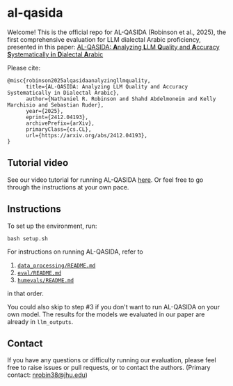 # al-qasida

Welcome! This is the official repo for AL-QASIDA (Robinson et al., 2025), 
the first comprehensive evaluation for LLM dialectal Arabic proficiency, presented in 
this paper: 
[AL-QASIDA: **A**nalyzing **L**LM **Q**uality and **A**ccuracy **S**ystematically **i**n **D**ialectal **A**rabic](https://arxiv.org/abs/2412.04193)

Please cite:

```
@misc{robinson2025alqasidaanalyzingllmquality,
      title={AL-QASIDA: Analyzing LLM Quality and Accuracy Systematically in Dialectal Arabic},
      author={Nathaniel R. Robinson and Shahd Abdelmoneim and Kelly Marchisio and Sebastian Ruder},
      year={2025},
      eprint={2412.04193},
      archivePrefix={arXiv},
      primaryClass={cs.CL},
      url={https://arxiv.org/abs/2412.04193},
}
```

## Tutorial video

See our video tutorial for running AL-QASIDA [here](https://youtu.be/_BVEitNmtCI). Or feel free to go through the instructions at your own pace. 

## Instructions

To set up the environment, run:

```
bash setup.sh
```

For instructions on running AL-QASIDA, refer to 

1. [`data_processing/README.md`](data_processing/README.md)
2. [`eval/README.md`](eval/README.md)
3. [`humevals/README.md`](humevals/README.md)

in that order. 

You could also skip to step #3 if you don't want to run AL-QASIDA on your own model. 
The results for the models we evaluated in our paper are already in `llm_outputs`.

## Contact 

If you have any questions or difficulty running our evaluation, please feel free to raise issues or 
pull requests, or to contact the authors. 
(Primary contact: [nrobin38@jhu.edu](mailto:nrobin38@jhu.edu))
